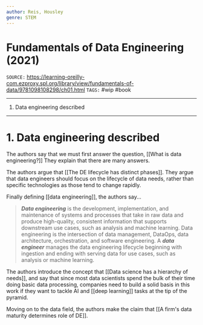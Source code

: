 ```yaml
---
author: Reis, Housley
genre: STEM
---
```

# Fundamentals of Data Engineering (2021)
`SOURCE:` https://learning-oreilly-com.ezproxy.spl.org/library/view/fundamentals-of-data/9781098108298/ch01.html
`TAGS:` #wip #book 

---
1. Data engineering described
---
# 1. Data engineering described
The authors say that we must first answer the question, [[What is data engineering?]] They explain that there are many answers. 

The authors argue that [[The DE lifecycle has distinct phases]]. They argue that data engineers should focus on the lifecycle of data needs, rather than specific technologies as those tend to change rapidly. 

Finally defining [[data engineering]], the authors say...

> _**Data engineering**_ is the development, implementation, and maintenance of systems and processes that take in raw data and produce high-quality, consistent information that supports downstream use cases, such as analysis and machine learning. Data engineering is the intersection of data management, DataOps, data architecture, orchestration, and software engineering. A _**data engineer**_ manages the data engineering lifecycle beginning with ingestion and ending with serving data for use cases, such as analysis or machine learning.

The authors introduce the concept that [[Data science has a hierarchy of needs]], and say that since most data scientists spend the bulk of their time doing basic data processing, companies need to build a solid basis in this work if they want to tackle AI and [[deep learning]] tasks at the tip of the pyramid.  

Moving on to the data field, the authors make the claim that [[A firm's data maturity determines role of DE]]. 